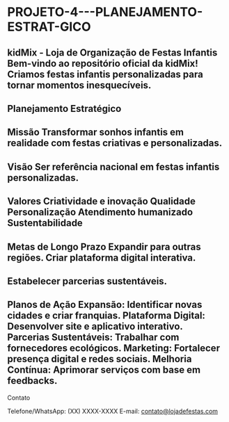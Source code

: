 # PROJETO-4---PLANEJAMENTO-ESTRAT-GICO

kidMix - Loja de Organização de Festas Infantis
Bem-vindo ao repositório oficial da kidMix! Criamos festas infantis personalizadas para tornar momentos inesquecíveis.
---

Planejamento Estratégico
---
Missão
Transformar sonhos infantis em realidade com festas criativas e personalizadas.
---
Visão
Ser referência nacional em festas infantis personalizadas.
---
Valores
Criatividade e inovação
Qualidade
Personalização
Atendimento humanizado
Sustentabilidade
---
Metas de Longo Prazo
Expandir para outras regiões.
Criar plataforma digital interativa.
---
Estabelecer parcerias sustentáveis.
---
Planos de Ação
Expansão: Identificar novas cidades e criar franquias.
Plataforma Digital: Desenvolver site e aplicativo interativo.
Parcerias Sustentáveis: Trabalhar com fornecedores ecológicos.
Marketing: Fortalecer presença digital e redes sociais.
Melhoria Contínua: Aprimorar serviços com base em feedbacks.
---
Contato

Telefone/WhatsApp: (XX) XXXX-XXXX
E-mail: contato@lojadefestas.com
